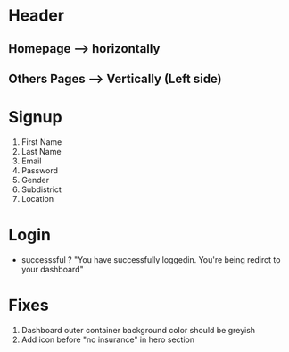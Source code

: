 # Header

## Homepage --> horizontally

## Others Pages --> Vertically (Left side)

# Signup

1. First Name
2. Last Name
3. Email
4. Password
5. Gender
6. Subdistrict
7. Location

# Login

- successsful ? "You have successfully loggedin. You're being redirct to your dashboard"

# Fixes

1. Dashboard outer container background color should be greyish
2. Add icon before "no insurance" in hero section
